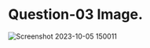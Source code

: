 # Question-03 Image.
![Screenshot 2023-10-05 150011](https://github.com/Khush0031/pw-skills-full-stack-web-dev-assignment-solution/assets/121889921/16246d55-960a-4f85-9eee-e0d43e5687ca)
